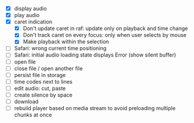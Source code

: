 * [x] display audio
* [x] play audio
* [x] caret indication
  * [x] Don't update caret in raf: update only on playback and time change
  * [x] Don't track caret on every focus: only when user selects by mouse
  * [x] Make playback within the selection
* [ ] Safari: wrong current time positioning
* [ ] Safari: initial audio loading state displays Error (show silent buffer)
* [ ] open file
* [ ] close file / open another file
* [ ] persist file in storage
* [ ] time codes next to lines
* [ ] edit audio: cut, paste
* [ ] create silence by space
* [ ] download
* [ ] rebuild player based on media stream to avoid preloading multiple chunks at once